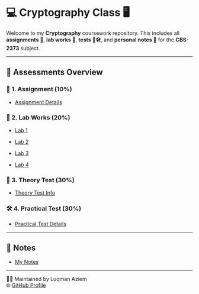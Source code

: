 # 💻 Cryptography Class 🖥️

Welcome to my **Cryptography** coursework repository. This includes all **assignments 📄**, **lab works 🧪**, **tests 🧠🛠️**, and **personal notes 📝** for the **CBS-2373** subject.

---

## 📂 Assessments Overview

### 📄 1. Assignment (10%)

- [Assignment Details](https://github.com/L-Azymm/Luqman-Aziem/tree/main/Cryptography%20-%20CBS%202373/Assessments/1.%20Assignment%2010%25)

### 🧪 2. Lab Works (20%)

- [Lab 1](https://github.com/L-Azymm/Luqman-Aziem/blob/main/Cryptography%20-%20CBS%202373/Assessments/2.%20Lab%20Works%2020%25/Lab%201/Lab%201.md)
  
- [Lab 2](https://github.com/L-Azymm/Luqman-Aziem/blob/main/Cryptography%20-%20CBS%202373/Assessments/2.%20Lab%20Works%2020%25/Lab%202/Lab%202.md)
  
- [Lab 3](Cryptography%20-%20CBS%202373/Assessments/2.%20Lab%20Works%2020%/Lab%203/Lab_3.md)
  
- [Lab 4](https://github.com/L-Azymm/Luqman-Aziem/blob/main/Cryptography%20-%20CBS%202373/Assessments/2.%20Lab%20Works%2020%25/Lab%204/Lab%204.md)

### 🧠 3. Theory Test (30%)

- [Theory Test Info](https://github.com/L-Azymm/Luqman-Aziem/tree/main/Cryptography%20-%20CBS%202373/Assessments/3.%20Theory%20Test%2030%25)

### 🛠️ 4. Practical Test (30%)

- [Practical Test Details](https://github.com/L-Azymm/Luqman-Aziem/tree/main/Cryptography%20-%20CBS%202373/Assessments/4.%20Practical%20Test%2030%25)

---

## 📝 Notes

- [My Notes](https://github.com/L-Azymm/Luqman-Aziem/tree/main/Cryptography%20-%20CBS%202373/Notes)

---

🧑‍💻 Maintained by Luqman Aziem  
🌐 [GitHub Profile](https://github.com/L-Azymm)
